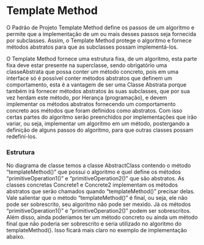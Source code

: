 #  Template Method

O Padrão de Projeto Template Method define os passos de um algoritmo e permite que a implementação de um ou mais desses passos seja fornecida por subclasses. Assim, o Template Method protege o algoritmo e fornece métodos abstratos para que as subclasses possam implementá-los.

O Template Method fornece uma estrutura fixa, de um algoritmo, esta parte fixa deve estar presente na superclasse, sendo obrigatório uma classeAbstrata que possa conter um método concreto, pois em uma interface só é possível conter métodos abstratos que definem um comportamento, esta é a vantagem de ser uma Classe Abstrata porque também irá fornecer métodos abstratos às suas subclasses, que por sua vez herdam este método, por Herança (programação), e devem implementar os métodos abstratos fornecendo um comportamento concreto aos métodos que foram definidos como abstratos. Com isso certas partes do algoritmo serão preenchidos por implementações que irão variar, ou seja, implementar um algoritmo em um método, postergando a definição de alguns passos do algoritmo, para que outras classes possam redefiní-los.

### Estrutura

No diagrama de classe temos a classe AbstractClass contendo o método “templateMethod()” que possui o algoritmo e quel define os métodos “primitiveOperation1()” e “primitiveOperation2()” que são abstratos. As classes concretas Concrete1 e Concrete2 implementam os métodos abstratos que serão chamados quando “templateMethod()” precisar delas. Vale salientar que o método “templateMethod()” é final, ou seja, ele não pode ser sobrescrito, seu algoritmo não pode ser mexido. Já os métodos “primitiveOperation1()” e “primitiveOperation2()” podem ser sobrescritos. Além disso, ainda poderíamos ter um método concreto ou ainda um método final que não poderia ser sobrescrito e seria utilizado no algoritmo do templateMethod(). Isso ficará mais claro no exemplo de implementação abaixo.
